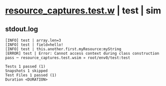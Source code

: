 # [resource_captures.test.w](../../../../../examples/tests/valid/resource_captures.test.w) | test | sim

## stdout.log
```log
[INFO] test | array.len=3
[INFO] test | field=hello!
[INFO] test | this.another.first.myResource:myString
[ERROR] test | Error: Cannot access context during class construction
pass ─ resource_captures.test.wsim » root/env0/test:test

Tests 1 passed (1)
Snapshots 1 skipped
Test Files 1 passed (1)
Duration <DURATION>
```

